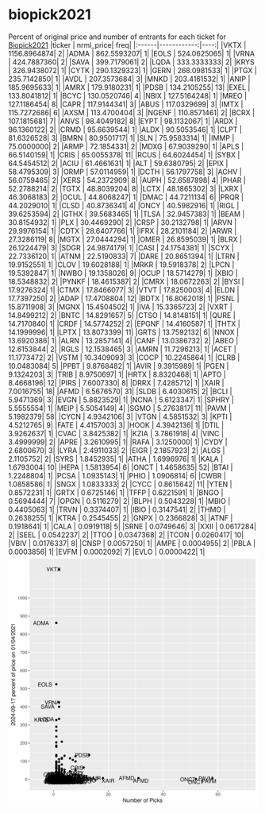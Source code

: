 # biopick2021
Percent of original price and number of entrants for each ticket for [Biopick2021](https://twitter.com/hashtag/Biopick2021)
|ticker |   nrml_price| freq|
|:------|------------:|----:|
|VKTX   | 1156.8964874|    2|
|ADMA   |  862.5593207|    1|
|EOLS   |  524.0625065|    1|
|VRNA   |  424.7887360|    2|
|SAVA   |  399.7179061|    2|
|LQDA   |  333.3333333|    2|
|KRYS   |  326.9438072|    1|
|CYTK   |  290.1329323|    1|
|GERN   |  268.0981533|    1|
|PTGX   |  235.7142850|    1|
|AVDL   |  207.3573684|    3|
|MNKD   |  203.4161532|    1|
|ANIP   |  185.9695633|    1|
|AMRX   |  179.9180231|    1|
|PDSB   |  134.2105255|   13|
|EXEL   |  133.8041812|    1|
|BCYC   |  130.0520746|    4|
|NBIX   |  127.5164248|    1|
|MREO   |  127.1186454|    8|
|CAPR   |  117.9144341|    3|
|ABUS   |  117.0329699|    3|
|IMTX   |  115.7272686|    6|
|AXSM   |  113.4700404|    3|
|NGENF  |  110.8571461|    2|
|BCRX   |  107.1815681|    7|
|ANVS   |   98.4049182|    8|
|EYPT   |   98.1132067|    1|
|ARDX   |   96.1360122|    2|
|CRMD   |   95.6639544|    1|
|ALDX   |   90.5053546|    1|
|CLPT   |   81.6326528|    3|
|BMRN   |   80.9501717|    1|
|SLN    |   75.9583314|    1|
|IMMP   |   75.0000000|    2|
|ARMP   |   72.1854331|    2|
|MDXG   |   67.9039290|    1|
|APLS   |   66.5140159|    1|
|CRIS   |   65.0055378|   11|
|RCUS   |   64.6024454|    1|
|SYBX   |   64.5454512|    2|
|ACIU   |   61.4661631|    1|
|ALT    |   59.6380795|    2|
|EPIX   |   58.4795309|    3|
|ORMP   |   57.0114959|    1|
|DCTH   |   56.1797758|    3|
|ACHV   |   56.0759465|    2|
|XERS   |   54.2372909|    8|
|AUPH   |   52.6587898|    4|
|PHAR   |   52.2788214|    2|
|TGTX   |   48.8039204|    8|
|LCTX   |   48.1865302|    3|
|LXRX   |   46.3068183|    2|
|OCUL   |   44.8068247|    1|
|DMAC   |   44.7211134|    6|
|PRQR   |   44.2029010|    1|
|CLSD   |   40.8736341|    4|
|ONCY   |   40.5982916|    1|
|RIGL   |   39.6253594|    2|
|GTHX   |   39.5683465|    1|
|TLSA   |   32.9457383|    1|
|BEAM   |   30.8154932|    1|
|PLX    |   30.4469290|    2|
|CRSP   |   30.2132798|    1|
|ARVN   |   29.9976154|    1|
|CDTX   |   28.6407766|    1|
|IFRX   |   28.2101184|    2|
|ARWR   |   27.3286119|    8|
|MGTX   |   27.0444294|    1|
|OMER   |   26.8595039|    1|
|BLRX   |   26.1224479|    3|
|SDGR   |   24.9874179|    1|
|CASI   |   24.1754381|    1|
|SCYX   |   22.7336120|    1|
|ATNM   |   22.5190833|    7|
|DARE   |   20.8651394|    1|
|LTRN   |   19.9152551|    1|
|CLOV   |   19.6028188|    1|
|MRKR   |   19.5918378|    2|
|LPCN   |   19.5392847|    1|
|NWBO   |   19.1358026|    9|
|OCUP   |   18.5714279|    1|
|XBIO   |   18.5348832|    2|
|PYNKF  |   18.4615387|    2|
|CMRX   |   18.0672263|    2|
|BYSI   |   17.9276324|    1|
|CTMX   |   17.8466077|    3|
|VTVT   |   17.8250003|    4|
|ELDN   |   17.7397250|    2|
|ADAP   |   17.4708804|   12|
|BDTX   |   16.8062018|    1|
|PSNL   |   15.8711908|    3|
|MGNX   |   15.4504502|    1|
|IVA    |   15.3365723|    2|
|VXRT   |   14.8499212|    2|
|BNTC   |   14.8291657|    5|
|CTSO   |   14.8148151|    1|
|QURE   |   14.7170840|    1|
|CRDF   |   14.5774252|    2|
|EPGNF  |   14.4160587|    1|
|THTX   |   14.1999996|    1|
|LPTX   |   13.8073399|   11|
|GRTS   |   13.7592132|    6|
|NNOX   |   13.6920386|    1|
|ALRN   |   13.2857141|    4|
|CANF   |   13.0386732|    2|
|ABEO   |   12.6153844|    2|
|RGLS   |   12.1538465|    3|
|AMRN   |   11.7296213|    1|
|ACET   |   11.1773472|    2|
|VSTM   |   10.3409093|    3|
|COCP   |   10.2245864|    1|
|CLRB   |   10.0483084|    5|
|PPBT   |    9.8768482|    1|
|AVIR   |    9.3915989|    1|
|PGEN   |    9.1324203|    3|
|TRIB   |    8.9750697|    1|
|HRTX   |    8.8320468|    1|
|APTO   |    8.4668196|   12|
|PIRS   |    7.6007330|    8|
|DRRX   |    7.4285712|    1|
|XAIR   |    7.0016755|   18|
|AFMD   |    6.5676570|   31|
|SLDB   |    6.4030615|    2|
|BCLI   |    5.9471369|    3|
|EVGN   |    5.8823529|    1|
|NCNA   |    5.6123347|    1|
|SPHRY  |    5.5555554|    1|
|MEIP   |    5.5054149|    4|
|SGMO   |    5.2763817|   11|
|PAVM   |    5.1982379|   58|
|CYCN   |    4.9342106|    3|
|VTGN   |    4.5851532|    3|
|KPTI   |    4.5212765|    9|
|FATE   |    4.4157003|    3|
|HOOK   |    4.3942136|    1|
|DTIL   |    3.9262637|    1|
|CVAC   |    3.8425382|    1|
|KZIA   |    3.7861918|    4|
|VINC   |    3.4999999|    2|
|APRE   |    3.2610995|    1|
|RAFA   |    3.1250000|    1|
|CYDY   |    2.6800670|    3|
|LYRA   |    2.4911033|    2|
|EIGR   |    2.1857923|    2|
|ALGS   |    2.1105752|    2|
|SYRS   |    1.8452935|    1|
|ATHA   |    1.6996976|    1|
|KALA   |    1.6793004|   10|
|HEPA   |    1.5813954|    6|
|ONCT   |    1.4658635|   52|
|BTAI   |    1.2248804|    1|
|PCSA   |    1.0935143|    1|
|PHIO   |    1.0906814|    6|
|CWBR   |    1.0858586|    1|
|SNGX   |    1.0833333|    2|
|CYCC   |    0.8615642|   11|
|YTEN   |    0.8572231|    1|
|GRTX   |    0.6725146|    1|
|TFFP   |    0.6221591|    1|
|BNGO   |    0.5694444|    7|
|OPGN   |    0.5116279|    2|
|BLPH   |    0.5043228|    1|
|MBIO   |    0.4405063|    1|
|TRVN   |    0.3374407|    1|
|IBIO   |    0.3147541|    2|
|THMO   |    0.2638255|    1|
|KTRA   |    0.2545455|    2|
|GNPX   |    0.2366828|    3|
|ATNF   |    0.1918641|    1|
|CALA   |    0.0919118|    5|
|SRNE   |    0.0749646|    3|
|XXII   |    0.0617284|    2|
|SEEL   |    0.0542237|    2|
|TTOO   |    0.0347368|    2|
|TCON   |    0.0260417|   10|
|VBIV   |    0.0176337|    8|
|CNSP   |    0.0057250|    1|
|AMPE   |    0.0004955|    2|
|PBLA   |    0.0003856|    1|
|EVFM   |    0.0002092|    7|
|EVLO   |    0.0000422|    1|
![retvspicks](biopicks.png?raw=true)
